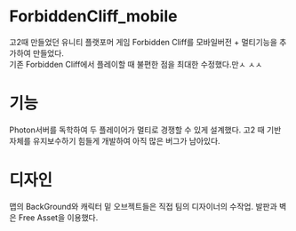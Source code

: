 # ForbiddenCliff_mobile
고2때 만들었던 유니티 플랫포머 게임 Forbidden Cliff를 모바일버전 + 멀티기능을 추가하여 만들었다.<br>
기존 Forbidden Cliff에서 플레이할 때 불편한 점을 최대한 수정했다.만ㅅ
ㅅㅅ
# 기능 
 Photon서버를 독학하여 두 플레이어가 멀티로 경쟁할 수 있게 설계했다.
 고2 때 기반 자체를 유지보수하기 힘들게 개발하여 아직 많은 버그가 남아있다. 
 
# 디자인
맵의 BackGround와 캐릭터 밑 오브젝트들은 직접 팀의 디자이너의 수작업.
발판과 벽은 Free Asset을 이용했다.
